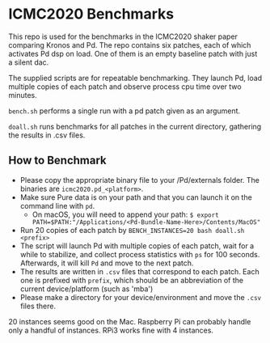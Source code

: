 # ICMC2020 Benchmarks #

This repo is used for the benchmarks in the ICMC2020 shaker paper comparing Kronos and Pd. The repo contains six patches, each of which activates Pd dsp on load. One of them is an empty baseline patch with just a silent dac. 

The supplied scripts are for repeatable benchmarking. They launch Pd, load multiple copies of each patch and observe process cpu time over two minutes.

`bench.sh` performs a single run with a pd patch given as an argument.

`doall.sh` runs benchmarks for all patches in the current directory, gathering the results in .csv files.

## How to Benchmark ##

- Please copy the appropriate binary file to your <Documents>/Pd/externals folder. The binaries are `icmc2020.pd_<platform>`.
- Make sure Pure data is on your path and that you can launch it on the command line with `pd`.
	- On macOS, you will need to append your path: `$ export PATH=$PATH:"/Applications/<Pd-Bundle-Name-Here>/Contents/MacOS"`
- Run 20 copies of each patch by `BENCH_INSTANCES=20 bash doall.sh <prefix>`
- The script will launch Pd with multiple copies of each patch, wait for a while to stabilize, and collect process statistics with `ps` for 100 seconds. Afterwards, it will kill `Pd` and move to the next patch.
- The results are written in `.csv` files that correspond to each patch. Each one is prefixed with `prefix`, which should be an abbreviation of the current device/platform (such as 'mba')
- Please make a directory for your device/environment and move the `.csv` files there.

20 instances seems good on the Mac. Raspberry Pi can probably handle only a handful of instances. RPi3 works fine with 4 instances.
